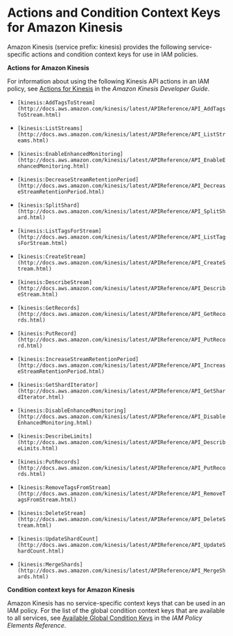 # Actions and Condition Context Keys for Amazon Kinesis<a name="list_kinesis"></a>

Amazon Kinesis \(service prefix: kinesis\) provides the following service\-specific actions and condition context keys for use in IAM policies\.

**Actions for Amazon Kinesis**

For information about using the following Kinesis API actions in an IAM policy, see [Actions for Kinesis](http://docs.aws.amazon.com/kinesis/latest/dev/kinesis-using-iam.html#kinesis-using-iam-actions) in the *Amazon Kinesis Developer Guide*\.

+ `[kinesis:AddTagsToStream](http://docs.aws.amazon.com/kinesis/latest/APIReference/API_AddTagsToStream.html)`

+ `[kinesis:ListStreams](http://docs.aws.amazon.com/kinesis/latest/APIReference/API_ListStreams.html)`

+ `[kinesis:EnableEnhancedMonitoring](http://docs.aws.amazon.com/kinesis/latest/APIReference/API_EnableEnhancedMonitoring.html)`

+ `[kinesis:DecreaseStreamRetentionPeriod](http://docs.aws.amazon.com/kinesis/latest/APIReference/API_DecreaseStreamRetentionPeriod.html)`

+ `[kinesis:SplitShard](http://docs.aws.amazon.com/kinesis/latest/APIReference/API_SplitShard.html)`

+ `[kinesis:ListTagsForStream](http://docs.aws.amazon.com/kinesis/latest/APIReference/API_ListTagsForStream.html)`

+ `[kinesis:CreateStream](http://docs.aws.amazon.com/kinesis/latest/APIReference/API_CreateStream.html)`

+ `[kinesis:DescribeStream](http://docs.aws.amazon.com/kinesis/latest/APIReference/API_DescribeStream.html)`

+ `[kinesis:GetRecords](http://docs.aws.amazon.com/kinesis/latest/APIReference/API_GetRecords.html)`

+ `[kinesis:PutRecord](http://docs.aws.amazon.com/kinesis/latest/APIReference/API_PutRecord.html)`

+ `[kinesis:IncreaseStreamRetentionPeriod](http://docs.aws.amazon.com/kinesis/latest/APIReference/API_IncreaseStreamRetentionPeriod.html)`

+ `[kinesis:GetShardIterator](http://docs.aws.amazon.com/kinesis/latest/APIReference/API_GetShardIterator.html)`

+ `[kinesis:DisableEnhancedMonitoring](http://docs.aws.amazon.com/kinesis/latest/APIReference/API_DisableEnhancedMonitoring.html)`

+ `[kinesis:DescribeLimits](http://docs.aws.amazon.com/kinesis/latest/APIReference/API_DescribeLimits.html)`

+ `[kinesis:PutRecords](http://docs.aws.amazon.com/kinesis/latest/APIReference/API_PutRecords.html)`

+ `[kinesis:RemoveTagsFromStream](http://docs.aws.amazon.com/kinesis/latest/APIReference/API_RemoveTagsFromStream.html)`

+ `[kinesis:DeleteStream](http://docs.aws.amazon.com/kinesis/latest/APIReference/API_DeleteStream.html)`

+ `[kinesis:UpdateShardCount](http://docs.aws.amazon.com/kinesis/latest/APIReference/API_UpdateShardCount.html)`

+ `[kinesis:MergeShards](http://docs.aws.amazon.com/kinesis/latest/APIReference/API_MergeShards.html)`

**Condition context keys for Amazon Kinesis**

Amazon Kinesis has no service\-specific context keys that can be used in an IAM policy\. For the list of the global condition context keys that are available to all services, see [Available Global Condition Keys](reference_policies_condition-keys.md#AvailableKeys) in the *IAM Policy Elements Reference*\.